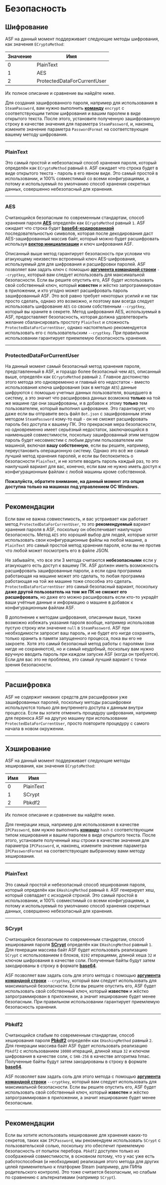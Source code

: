 # Безопасность

## Шифрование

ASF на данный момент поддерживает следующие методы шифрования, как значения `ECryptoMethod`:

| Значение | Имя                         |
| -------- | --------------------------- |
| 0        | PlainText                   |
| 1        | AES                         |
| 2        | ProtectedDataForCurrentUser |

Их полное описание и сравнение вы найдёте ниже.

Для создания зашифрованного пароля, например для использования в `SteamPassword`, вам нужно выполнить **[команду](https://github.com/JustArchiNET/ArchiSteamFarm/wiki/Commands-ru-RU)** `encrypt` с соответствующим типом шифрования и вашим паролем в виде открытого текста. После этого, установите полученную зашифрованную строку в качестве значения для параметра `SteamPassword`, и, наконец, измените значение параметра `PasswordFormat` на соответствующее вашему методу шифрования.

---

### PlainText

Это самый простой и небезопасный способ хранения пароля, который определён как `ECryptoMethod` равный `0`. ASF ожидает что строка будет в виде открытого текста - пароль в его явном виде. Это самый простой в использовании, и 100% совместимый со всеми конфигурациями, а потому и используемый по умолчанию способ хранения секретных данных, совершенно небезопасный для хранения.

---

### AES

Считающийся безопасным по современным стандартам, способ хранения пароля **[AES](https://ru.wikipedia.org/wiki/Advanced_Encryption_Standard)** определён как `ECryptoMethod` равный `1`. ASF ожидает что строка будет **[base64-кодированнаой](https://ru.wikipedia.org/wiki/Base64)** последовательностью символов, которая после декодирования даст AES-зашифрованный массив байт, который можно будет расшифровать используя **[вектор инициализации](https://en.wikipedia.org/wiki/Initialization_vector)** и ключ шифрования ASF.

Описанный выше метод гарантирует безопасность при условии что атакующему неизвестен встроенный ключ AES-шифрования, используемый для для шифрования и расшифровки паролей. ASF позволяет вам задать ключ с помощью **[аргумента командной строки](https://github.com/JustArchiNET/ArchiSteamFarm/wiki/Command-Line-Arguments-ru-RU)** `--cryptkey`, который вам следует использовать для максимальной безопасности. Если вы решите опустить его, ASF будет использовать свой собственный ключ, который **известен** и жёстко запрограммирован в приложении, и кто угодно может расшифровать пароль зашифрованный ASF. Это всё равно требует некоторых усилий и не так просто сделать, однако это возможно, и поэтому вам всегда следует использовать шифрование `AES` со своим собственным `--cryptkey`, который вы храните в секрете. Метод шифрования AES, используемый в ASF, предоставляет безопасность, которая должна удовлетворить желание сбалансировать простоту `PlainText` и сложность `ProtectedDataForCurrentUser`, однако настоятельно рекомендуется использовать его с пользовательским `--cryptkey`. При правильном использовании гарантирует приемлемую безопасность хранения.

---

### ProtectedDataForCurrentUser

На данный момент самый безопасный метод хранения пароля, представленный в ASF, и гораздо более безопасный чем `AES`, описанный выше, определён как `ECryptoMethod` равный `2`. Главное достоинство этого метода это одновременно и главный его недостаток - вместо использования ключа шифрования (как в методе `AES`) данные шифруются с помощью учетных данных пользователя, вошедшего в систему, а это значит что расшифровка данных возможна **только** на той же машине где они зашифрованы, и в добавок к этому **только** тем пользователем, который выполнил шифрование. Это гарантирует, что даже если вы отправите весь файл `Bot.json` с зашифрованным этим методом `SteamPassword` кому-то ещё - он не сможет расшифровать пароль без доступа к вашему ПК. Это прекрасная мера безопасности, но одновременно имеет серьёзный недостаток, заключающийся в наименьшей совместимости, поскольку зашифрованный этим методом пароль будет несовместим с любым другим пользователем или машиной, включая **вашу собственную**, если вы решите, например, переустановить операционную систему. Однако это всё же самый лучший метод хранения паролей, и если вы беспокоитесь о безопасности `PlainText`, и не хотите вводить пароль каждый раз, то это наилучший вариант для вас, конечно, если вам не нужно иметь доступ к конфигурационным файлам с любой машины кроме собственной.

**Пожалуйста, обратите внимание, на данный момент эта опция доступна только на машинах под управлением ОС Windows.**

---

## Рекомендации

Если вам не важна совместимость, и вас устраивает как работает метод `ProtectedDataForCurrentUser`, то это **рекомендуемый** вариант хранения пароля в ASF, поскольку он обеспечивает наилучшую безопасность. Метод `AES` это хороший выбор для людей, которые хотят использовать свои конфигурационные файлы на любой машине, а `PlainText` это самый простой метод хранения пароля, если вы не против что любой может посмотреть его в файле JSON.

Не забывайте, что все эти 3 метода считаются **небезопасными** если у атакующего есть доступ к вашему ПК. ASF должен иметь возможность расшифровать зашифрованные пароли, а если одна программа работающая на машине может это сделать, то любая программа работающая на той же машине тоже способна это сделать. `ProtectedDataForCurrentUser` это самый безопасный вариант, поскольку **даже другой пользователь на том же ПК не сможет его расшифровать**, но даже его можно расшифровать если кто-то украдёт ваши учётные данные и информацию о машине в добавок к конфигурационным файлам ASF.

В дополнение к методам шифрования, описанным выше, также возможно избежать указания пароля вообще, например использовав пустую строку или значение `null` в `SteamPassword`. ASF при необходимости запросит ваш пароль, и не будет его нигде сохранять, только хранить в памяти запущенного процесса, пока вы его не закроете. Хотя это самый безопасный метод работы с паролями (они нигде не сохраняются), но и самый неудобный, поскольку вам нужно вручную вводить пароль при каждом запуске ASF (когда он требуется). Если для вас это не проблема, это самый лучший вариант с точки зрения безопасности.

---

## Расшифровка

ASF не содержит никаких средств для расшифровки уже зашифрованных паролей, поскольку методы расшифровки используются только для внутреннего доступа к данным внутри процесса. Если вы хотите отменить процедуру шифрования, например для переноса ASF на другую машину при использовании `ProtectedDataForCurrentUser`, просто повторите процедуру с самого начала в новом окружении.

---

## Хэширование

ASF на данный момент поддерживает следующие методы хеширования, как значения `ECryptoMethod`:

| Имя | Имя       |
| --- | --------- |
| 0   | PlainText |
| 1   | SCrypt    |
| 2   | Pbkdf2    |

Их полное описание и сравнение вы найдёте ниже.

Для генерации хеша, например для использования в качестве `IPCPassword`, вам нужно выполнить **[команду](https://github.com/JustArchiNET/ArchiSteamFarm/wiki/Commands-ru-RU)** `hash` с соответствующим типом хеширования и вашим паролем в виде открытого текста. После этого, установите полученный хеш строки в качестве значения для параметра `IPCPassword`, и, наконец, измените значение параметра `IPCPasswordFormat` на соответствующее выбранному вами методу хеширования.

---

### PlainText

Это самый простой и небезопасный способ хеширования пароля, который определён как `EHashingMethod` равный `0`. ASF генерирует хеш, который совпадает с исходной строкой. Это самый простой в использовании, и 100% совместимый со всеми конфигурациями, а потому и используемый по умолчанию способ хранения секретных данных, совершенно небезопасный для хранения.

---

### SCrypt

Считающийся безопасным по современным стандартам, способ хеширования пароля **[SCrypt](https://ru.wikipedia.org/wiki/Scrypt)** определён как `EHashingMethod` равный `1`. Для генерации массива байт ASF будет использовать реализацию `SCrypt` с использованием `8` блоков, `8192` итерациями, длиной хеша `32` и ключом шифрования в качестве соли. Полученные байты будут затем закодированы в строку в формате **[base64](https://ru.wikipedia.org/wiki/Base64)**.

ASF позволяет вам задать соль для этого метода с помощью **[аргумента командной строки](https://github.com/JustArchiNET/ArchiSteamFarm/wiki/Command-Line-Arguments-ru-RU)** `--cryptkey`, который вам следует использовать для максимальной безопасности. Если вы решите опустить его, ASF будет использовать свой собственный ключ, который **известен** и жёстко запрограммирован в приложении, а значит хеширование будет менее безопасным. При правильном использовании гарантирует приемлемую безопасность хранения.

---

### Pbkdf2

Считающийся слабым по современным стандартам, способ хеширования пароля **[Pbkdf2](https://ru.wikipedia.org/wiki/PBKDF2)** определён как `EHashingMethod` равный `2`. Для генерации массива байт ASF будет использовать реализацию `Pbkdf2` с использованием `10000` итераций, длиной хеша `32` и ключом шифрования в качестве соли, с `SHA-256` в качестве алгоритма hmac. Полученные байты будут затем закодированы в строку в формате **[base64](https://ru.wikipedia.org/wiki/Base64)**.

ASF позволяет вам задать соль для этого метода с помощью **[аргумента командной строки](https://github.com/JustArchiNET/ArchiSteamFarm/wiki/Command-Line-Arguments-ru-RU)** `--cryptkey`, который вам следует использовать для максимальной безопасности. Если вы решите опустить его, ASF будет использовать свой собственный ключ, который **известен** и жёстко запрограммирован в приложении, а значит хеширование будет менее безопасным.

---

## Рекомендации

Если вы хотите использовать хеширование для хранения каких-то секретов, таких как `IPCPassword`, мы рекомендуем использовать `SCrypt` с пользовательской солью, поскольку это обеспечит приемлемую безопасность от попыток перебора. `Pbkdf2` доступен только из соображений совместимости, в основном потому, что у нас уже есть работоспособная (и необходимая) реализация этого метода для других целей применительно к платформе Steam (например, для ПИНа родительского контроля). Это тоже считается безопасным, но слабым по сравнению с альтернативами (например `SCrypt`).
